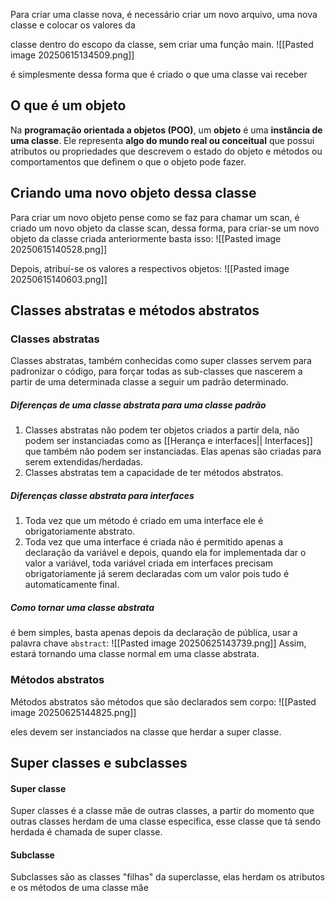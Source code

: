 Para criar uma classe nova, é necessário criar um novo arquivo, uma nova classe e colocar os valores da 

classe dentro do escopo da classe, sem criar uma função main.
![[Pasted image 20250615134509.png]]


é simplesmente dessa forma que é criado o que uma classe vai receber

## O que é um objeto
Na **programação orientada a objetos (POO)**, um **objeto** é uma **instância de uma classe**. Ele representa **algo do mundo real ou conceitual** que possui atributos ou propriedades que descrevem o estado do objeto e métodos ou comportamentos que definem o que o objeto pode fazer. 


## Criando uma novo objeto dessa classe
Para criar um novo objeto pense como se faz para chamar um scan, é criado um novo objeto da classe scan, dessa forma, para criar-se um novo objeto da classe criada anteriormente basta isso:
![[Pasted image 20250615140528.png]]

Depois, atribuí-se os valores a respectivos objetos:
![[Pasted image 20250615140603.png]]


## Classes abstratas e métodos abstratos

### Classes abstratas
Classes abstratas, também conhecidas como super classes servem para padronizar o código, para forçar todas as sub-classes que nascerem a partir de uma determinada classe a seguir um padrão determinado.

##### Diferenças de uma classe abstrata para uma classe padrão
1. Classes abstratas não podem ter objetos criados a partir dela, não podem ser instanciadas como as [[Herança e interfaces|| Interfaces]] que também não podem ser instanciadas. Elas apenas são criadas para serem extendidas/herdadas.
2. Classes abstratas tem a capacidade de ter métodos abstratos.

##### Diferenças classe abstrata para interfaces
1. Toda vez que um método é criado em uma interface ele é obrigatoriamente abstrato.
2. Toda vez que uma interface é criada não é permitido apenas a declaração da variável e depois, quando ela for implementada dar o valor a variável, toda variável criada em interfaces precisam obrigatoriamente já serem declaradas com um valor pois tudo é automaticamente final. 
 

##### Como tornar uma classe abstrata
é bem simples, basta apenas depois da declaração de pública, usar a palavra chave `abstract`:
![[Pasted image 20250625143739.png]]
Assim, estará tornando uma classe normal em uma classe abstrata.



### Métodos abstratos
Métodos abstratos são métodos que são declarados sem corpo:
![[Pasted image 20250625144825.png]]

eles devem ser instanciados na classe que herdar a super classe.



## Super classes e subclasses

#### Super classe
Super classes é a classe mãe de outras classes, a partir do momento que outras classes herdam de uma classe específica, esse classe que tá sendo herdada é chamada de super classe.



#### Subclasse
Subclasses são as classes "filhas" da superclasse, elas herdam os atributos e os métodos de uma classe mãe